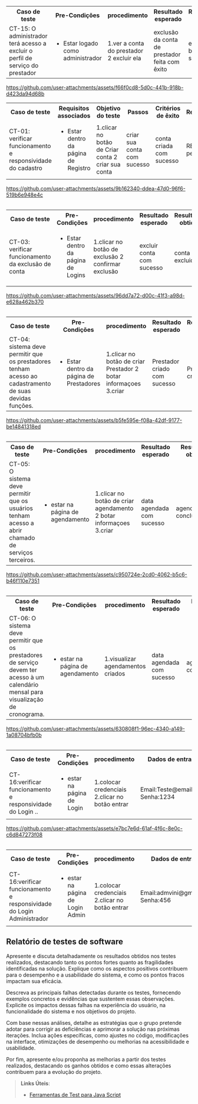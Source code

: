 <table>
 <tr>
  <th>Caso de teste</th>
  <th>Pre-Condições</th>
  <th>procedimento</th>
  <th>Resultado esperado</th>
  <th>Resultado obtido</th>
  <th>Avaliçaão</th>
 </tr>
 <tr>
  <td>CT-15: O administrador terá acesso a excluir o perfil de serviço do prestador</td>
  <td>
   <ul>
    <li>Estar logado como administrador</li>
   </ul>
  </td>
  <td>1.ver a conta do prestador 2 excluir ela </td>
  <td> exclusão da conta de prestador feita com êxito </td>
  <td> exclusão bem sucedida </td>
  <td>RE = RO não pegou erro</td>
 </tr>
<table>
 <tr>
  <th>Caso de teste</th>
  <th>Requisitos associados</th>
  <th>Objetivo do teste</th>
  <th>Passos</th>
  <th>Critérios de êxito</th>
  <th>Responsável</th>
 </tr>


https://github.com/user-attachments/assets/f66f0cd8-5d0c-441b-918b-d423da94d68b



 <tr>
  <td>CT-01: verificar funcionamento e responsividade do cadastro</td>
  <td>
   <ul>
    <li>Estar dentro da página de Registro</li>
   </ul>
  </td>
  <td>1.clicar no botão de Criar conta 2 criar sua conta </td>
  <td> criar sua conta com sucesso </td>
  <td> conta criada com sucesso </td>
  <td>RE = RO não pegou erro</td>
 </tr>
<table>
 


https://github.com/user-attachments/assets/9b162340-ddea-47d0-96f6-519b6e948e4c
<table>
 <tr>
  <th>Caso de teste</th>
  <th>Pre-Condições</th>
  <th>procedimento</th>
  <th>Resultado esperado</th>
  <th>Resultado obtido</th>
  <th>Avaliçaão</th>
 </tr>
<tr>
  <td>CT-03: verificar funcionamento da exclusão de conta</td>
  <td>
   <ul>
    <li>Estar dentro da página de Logins</li>
   </ul>
  </td>
  <td>1.clicar no botão de exclusão 2 confirmar exclusão </td>
  <td> excluir conta com sucesso </td>
  <td> conta excluida </td>
  <td>RE = RO não pegou erro</td>
 </tr>
<table>


https://github.com/user-attachments/assets/96dd7a72-d00c-41f3-a98d-e628a462b370

<table>
 <tr>
  <th>Caso de teste</th>
  <th>Pre-Condições</th>
  <th>procedimento</th>
  <th>Resultado esperado</th>
  <th>Resultado obtido</th>
  <th>Avaliçaão</th>
 </tr>
<tr>
  <td>CT-04:  sistema deve permitir que os prestadores tenham acesso ao cadastramento de suas devidas funções.</td>
  <td>
   <ul>
    <li>Estar dentro da página de Prestadores</li>
   </ul>
  </td>
  <td>1.clicar no botão de criar Prestador 2 botar informaçoes 3.criar </td>
  <td> Prestador criado com sucesso </td>
  <td> Prestador criado</td>
  <td>RE = RO não pegou erro</td>
 </tr>
<table>

https://github.com/user-attachments/assets/b5fe595e-f08a-42df-9177-be14841318ed

<table>
 <tr>
  <th>Caso de teste</th>
  <th>Pre-Condições</th>
  <th>procedimento</th>
  <th>Resultado esperado</th>
  <th>Resultado obtido</th>
  <th>Avaliçaão</th>
 </tr>
<tr>
  <td>CT-05:  O sistema deve permitir que os usuários tenham acesso a abrir chamado de serviços terceiros.</td>
  <td>
   <ul>
    <li>estar na página de agendamento</li>
   </ul>
  </td>
  <td>1.clicar no botão de criar agendamento 2 botar informaçoes 3.criar </td>
  <td> data agendada com sucesso </td>
  <td> agendamento concluido</td>
  <td>RE = RO não pegou erro</td>
 </tr>
<table>  
  

https://github.com/user-attachments/assets/c950724e-2cd0-4062-b5c6-b46f110e7351

<table>
 <tr>
  <th>Caso de teste</th>
  <th>Pre-Condições</th>
  <th>procedimento</th>
  <th>Resultado esperado</th>
  <th>Resultado obtido</th>
  <th>Avaliçaão</th>
 </tr>
<tr>
  <td>CT-06:   O sistema deve permitir que os prestadores de serviço devem ter acesso à um calendário mensal para visualização de cronograma.</td>
  <td>
   <ul>
    <li>estar na página de agendamento</li>
   </ul>
  </td>
  <td>1.visualizar agendamentos criados </td>
  <td> data agendada com sucesso </td>
  <td> agendamento concluido</td>
  <td>RE = RO não pegou erro</td>
 </tr>
<table>  
  

https://github.com/user-attachments/assets/630808f1-96ec-4340-a149-1a08704bfb0b

<table>
 <tr>
  <th>Caso de teste</th>
  <th>Pre-Condições</th>
  <th>procedimento</th>
   <th>Dados de entrada</th>
  <th>Resultado esperado</th>
  <th>Resultado obtido</th>
  <th>Avaliçaão</th>
 </tr>
<tr>
  <td>CT-16:verificar funcionamento e responsividade do Login ..</td>
  <td>
   <ul>
    <li>estar na página de Login</li>
   </ul>
  </td>
  <td>1.colocar credenciais 2.clicar no botão entrar  </td>
  <td>Email:Teste@email.com Senha:1234 </td>
  <td> conseguir logar com sucesso </td>
  <td> login não sucedido, erro na validação de logins</td>
  <td>RE != RO pegou erro</td>
 </tr>
<table>  
 
  

https://github.com/user-attachments/assets/e7bc7e6d-61af-4f6c-8e0c-c6d847273f08

<table>
 <tr>
  <th>Caso de teste</th>
  <th>Pre-Condições</th>
  <th>procedimento</th>
   <th>Dados de entrada</th>
  <th>Resultado esperado</th>
  <th>Resultado obtido</th>
  <th>Avaliçaão</th>
 </tr>
<tr>
  <td>CT-16:verificar funcionamento e responsividade do Login Administrador</td>
  <td>
   <ul>
    <li>estar na página de Login Admin </li>
   </ul>
  </td>
  <td>1.colocar credenciais 2.clicar no botão entrar  </td>
  <td>Email:admvini@gmail.com Senha:456 </td>
  <td> conseguir logar com sucesso </td>
  <td> login admin sucedido com sucesso</td>
  <td>RE != RO nao pegou erro</td>
 </tr>
<table>  

  
  
  
  
  ## Relatório de testes de software

Apresente e discuta detalhadamente os resultados obtidos nos testes realizados, destacando tanto os pontos fortes quanto as fragilidades identificadas na solução. Explique como os aspectos positivos contribuem para o desempenho e a usabilidade do sistema, e como os pontos fracos impactam sua eficácia.

Descreva as principais falhas detectadas durante os testes, fornecendo exemplos concretos e evidências que sustentem essas observações. Explicite os impactos dessas falhas na experiência do usuário, na funcionalidade do sistema e nos objetivos do projeto.

Com base nessas análises, detalhe as estratégias que o grupo pretende adotar para corrigir as deficiências e aprimorar a solução nas próximas iterações. Inclua ações específicas, como ajustes no código, modificações na interface, otimizações de desempenho ou melhorias na acessibilidade e usabilidade.

Por fim, apresente e/ou proponha as melhorias a partir dos testes realizados, destacando os ganhos obtidos e como essas alterações contribuem para a evolução do projeto.

> **Links Úteis**:
> - [Ferramentas de Test para Java Script](https://geekflare.com/javascript-unit-testing/)
